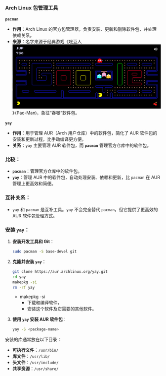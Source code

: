 

### Arch Linux 包管理工具

**`pacman`**

- **作用**：Arch Linux 的官方包管理器，负责安装、更新和删除软件包，并处理依赖关系。
- **来源**：名字来源于经典游戏《吃豆人![image-20250107110743357](./images/image-20250107110743357.png)》（Pac-Man)，象征“吞噬”软件包。

**`yay`**

- **作用**：用于管理 AUR（Arch 用户仓库）中的软件包，简化了 AUR 软件包的安装和更新过程，比手动编译更方便。
- **关系**：`yay` 主要管理 AUR 软件包，而 **`pacman`** 管理官方仓库中的软件包。

### 比较：

- **`pacman`**：管理官方仓库中的软件包。
- **`yay`**：管理 AUR 中的软件包，自动处理安装、依赖和更新，比 `pacman` 在 AUR 管理上更高效和简便。

### 互补关系：

- `yay` 和 `pacman` 是互补工具。`yay` 不会完全替代 `pacman`，但它提供了更高效的 AUR 软件包管理方式。

### 安装 `yay`：

1. **安装开发工具和 Git**：

   ```bash
   sudo pacman -S base-devel git
   ```

2. **克隆并安装 `yay`**：

   ```bash
   git clone https://aur.archlinux.org/yay.git
   cd yay
   makepkg -si
   rm -rf yay
   ```

   - makepkg -si
     - 下载和编译软件，
     - 安装这个软件及它需要的其他软件。

3. **使用 `yay` 安装 AUR 软件包**：

   ```bash
   yay -S <package-name>
   ```

安装的库通常放在以下目录：

- **可执行文件**：`/usr/bin/`
- **库文件**：`/usr/lib/`
- **头文件**：`/usr/include/`
- **共享资源**：`/usr/share/`